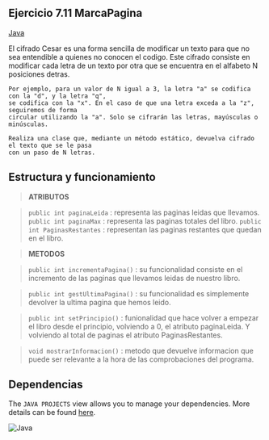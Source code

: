 ## Ejercicio 7.11 MarcaPagina 
[Java](https://img.shields.io/badge/java-%23ED8B00.svg?style=for-the-badge&logo=java&logoColor=white)

El cifrado Cesar es una forma sencilla de modificar un texto para que no sea entendible a quienes no conocen el codigo. Este cifrado consiste en modificar cada letra de un texto  por otra que se encuentra en el alfabeto N posiciones detras.

    Por ejemplo, para un valor de N igual a 3, la letra "a" se codifica con la "d", y la letra "q",
    se codifica con la "x". En el caso de que una letra exceda a la "z", seguiremos de forma 
    circular utilizando la "a". Solo se cifrarán las letras, mayúsculas o minúsculas.
    
    Realiza una clase que, mediante un método estático, devuelva cifrado el texto que se le pasa
    con un paso de N letras.

## Estructura y funcionamiento

> **ATRIBUTOS**

> `public int paginaLeida` : representa las paginas leidas que llevamos.
> `public int paginaMax` : representa las paginas totales del libro.
> `public int PaginasRestantes` : representan las paginas restantes que quedan en el libro.

> **METODOS**

> `public int incrementaPagina()` : su funcionalidad consiste en el incremento de las paginas que llevamos leidas de nuestro libro.

> `public int gestUltimaPagina()` : su funcionalidad es simplemente devolver la ultima pagina que hemos leido.

> `public int setPrincipio()` : funionalidad que hace volver a empezar el libro desde el principio, volviendo a 0, el atributo paginaLeida. Y volviendo al total de paginas el atributo PaginasRestantes.

> `void mostrarInformacion()` : metodo que devuelve informacion que puede ser relevante a la hora de las comprobaciones del programa.

## Dependencias

The `JAVA PROJECTS` view allows you to manage your dependencies. More details can be found [here](https://github.com/microsoft/vscode-java-dependency#manage-dependencies).

![Java](https://img.shields.io/badge/java-%23ED8B00.svg?style=for-the-badge&logo=java&logoColor=white)



